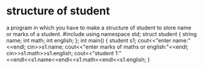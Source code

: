 # structure of student
 a program in which you have to make a structure of student to store name or marks of a student.
 #include<iostream>
using namespace std;
struct student
{
string name;
int math;
int english;
};
int main()
{
student s1;
cout<<"enter name:"<<endl;
cin>>s1.name;
cout<<"enter marks of maths or english:"<<endl;
cin>>s1.math>>s1.english;
cout<<"student 1:"<<endl<<s1.name<<endl<<s1.math<<endl<<s1.english;
}

